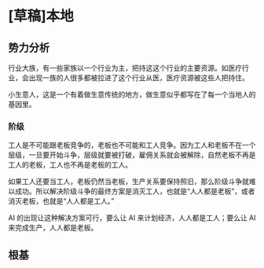 # [草稿]本地


## 势力分析



行业大族，有一些家族以一个行业为主，把持这这个行业的主要资源。如医疗行业，会出现一族的人很多都被拉进了这个行业从医，医疗资源被这些人把持住。

小生意人，这是一个有着做生意传统的地方，做生意似乎都写在了每一个当地人的基因里。


### 阶级

工人是不可能跟老板竞争的，老板也不可能和工人竞争。因为工人和老板不在一个层级，一旦要开始斗争，层级就要被打破，雇佣关系就会被解除，自然老板不再是工人的老板，工人也不再是老板的工人。

如果工人还要当工人，老板仍然当老板，生产关系要保持照旧，那么阶级斗争就难以成功。所以解决阶级斗争的最终方案是消灭工人，也就是“人人都是老板”，或者消灭老板，也就是“人人都是工人。”

AI 的出现让这种解决方案可行，要么让 AI 来计划经济，人人都是工人；要么让 AI 来完成生产，人人都是老板。

## 根基

